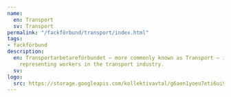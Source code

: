 ```yaml
---
name:
  en: Transport
  sv: Transport
permalink: "/fackförbund/transport/index.html"
tags:
- fackförbund
description:
  en: Transportarbetareförbundet – more commonly known as Transport – is a trade union
    representing workers in the transport industry.
  sv:
logo:
  src: https://storage.googleapis.com/kollektivavtal/g6aen1yoeu7eti6ui994ubi2vc24
---
```

